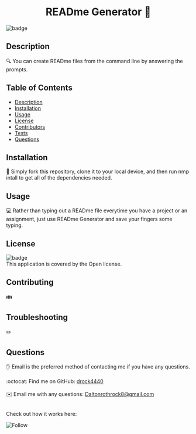 
<h1 align="center">READme Generator 👋</h1>

![badge](https://img.shields.io/badge/license-Open-brightgreen)<br />
## Description
🔍 You can create READme files from the command line by answering the prompts.
## Table of Contents
- [Description](#description)
- [Installation](#installation)
- [Usage](#usage)
- [License](#license)
- [Contributors](#contributors)
- [Tests](#tests)
- [Questions](#questions)
## Installation
💾 Simply fork this repository, clone it to your local device, and then run nmp intall to get all of the dependencies needed. 
## Usage
💻 Rather than typing out a READme file everytime you have a project or an assignment, just use READme Generator and save your fingers some typing.
## License
![badge](https://img.shields.io/badge/license-Open-brightgreen)
<br />
This application is covered by the Open license. 
## Contributing
👪 
## Troubleshooting
✏️ 
## Questions
✋ Email is the preferred method of contacting me if you have any questions.<br />
<br />
:octocat: Find me on GitHub: [drock4440](https://github.com/drock4440)<br />
<br />
✉️ Email me with any questions: Daltonrothrock8@gmail.com<br /><br />
  
Check out how it works here: 

![Follow](https://drive.google.com/file/d/1i3OBZIQKpYOo02a8D5V62J807MuV-ffx/view)
